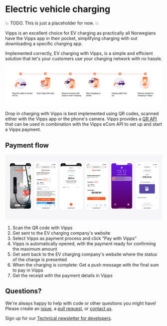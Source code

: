 <!-- START_METADATA
---
title: EV Charging
sidebar_position: 5
---
END_METADATA -->

# Electric vehicle charging

💥 TODO. This is just a placeholder for now. 💥

Vipps is an excellent choice for EV charging as practically all Norwegians have
the Vipps app in their pocket, simplifying charging with out downloading a
specific charging app.

Implemented correctly, EV charging with Vipps, is a simple and efficient
solution that let's your customers use your charging network with no hassle.

![EV charging with Vipps](images/ev-charging-process-icons.png)

Drop in charging with Vipps is best implemented using QR codes, scanned either
with the Vipps app or the phone's camera. Vipps provides a
[QR API](https://vippsas.github.io/vipps-developer-docs/docs/APIs/qr-api)
that can be used in combination with the Vipps eCom API to set up and start a
Vipps payment.

## Payment flow

![EV charging with Vipps: Screenshots](images/ev-charging-process-screenshots.png)

1. Scan the QR code with Vipps
2. Get sent to the EV charging company's website
3. Select Vipps as payment process and click "Pay with Vipps"
4. Vipps is automatically opened, with the payment ready for confirming the maximum amount
5. Get sent back to the EV charging company's website where the status of the charge is presented
6. When the charging is complete: Get a push message with the final sum to pay in Vipps
7. Get the receipt with the payment details in Vipps

## Questions?

We're always happy to help with code or other questions you might have!
Please create an [issue](https://github.com/vippsas/vipps-solutions/issues),
a [pull request](https://github.com/vippsas/vipps-solutions/pulls),
or [contact us](https://github.com/vippsas/vipps-developers/blob/master/contact.md).

Sign up for our [Technical newsletter for developers](https://github.com/vippsas/vipps-developers/tree/master/newsletters).
